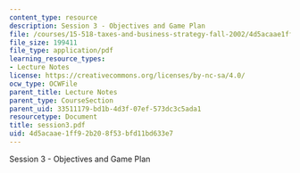 ```yaml
---
content_type: resource
description: Session 3 - Objectives and Game Plan
file: /courses/15-518-taxes-and-business-strategy-fall-2002/4d5acaae1ff92b208f53bfd11bd633e7_session3.pdf
file_size: 199411
file_type: application/pdf
learning_resource_types:
- Lecture Notes
license: https://creativecommons.org/licenses/by-nc-sa/4.0/
ocw_type: OCWFile
parent_title: Lecture Notes
parent_type: CourseSection
parent_uid: 33511179-bd1b-4d3f-07ef-573dc3c5ada1
resourcetype: Document
title: session3.pdf
uid: 4d5acaae-1ff9-2b20-8f53-bfd11bd633e7
---
```

Session 3 - Objectives and Game Plan